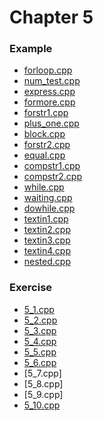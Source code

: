 # Chapter 5

### Example
* [forloop.cpp](forloop.cpp)
* [num_test.cpp](num_test.cpp)
* [express.cpp](express.cpp)
* [formore.cpp](formore.cpp)
* [forstr1.cpp](forstr1.cpp)
* [plus_one.cpp](plus_one.cpp)
* [block.cpp](block.cpp)
* [forstr2.cpp](forstr2.cpp)
* [equal.cpp](equal.cpp)
* [compstr1.cpp](compstr1.cpp)
* [compstr2.cpp](compstr2.cpp)
* [while.cpp](while.cpp)
* [waiting.cpp](waiting.cpp)
* [dowhile.cpp](dowhile.cpp)
* [textin1.cpp](textin1.cpp)
* [textin2.cpp](textin2.cpp)
* [textin3.cpp](textin3.cpp)
* [textin4.cpp](textin4.cpp)
* [nested.cpp](nested.cpp)

### Exercise
* [5_1.cpp](5_1.cpp)
* [5_2.cpp](5_2.cpp)
* [5_3.cpp](5_3.cpp)
* [5_4.cpp](5_4.cpp)
* [5_5.cpp](5_5.cpp)
* [5_6.cpp](5_6.cpp)
* [5_7.cpp]
* [5_8.cpp]
* [5_9.cpp]
* [5_10.cpp](5_10.cpp)
